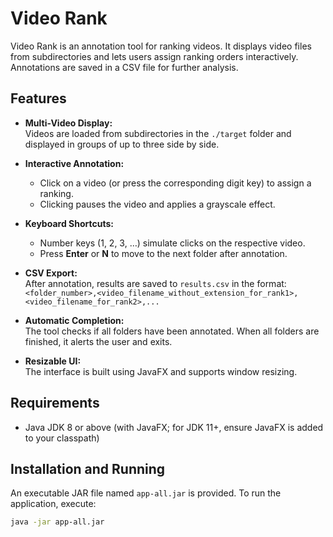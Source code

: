 # Video Rank

Video Rank is an annotation tool for ranking videos. It displays video files from subdirectories and lets users assign ranking orders interactively. Annotations are saved in a CSV file for further analysis.

## Features

- **Multi-Video Display:**  
  Videos are loaded from subdirectories in the `./target` folder and displayed in groups of up to three side by side.

- **Interactive Annotation:**  
  - Click on a video (or press the corresponding digit key) to assign a ranking.  
  - Clicking pauses the video and applies a grayscale effect.
  
- **Keyboard Shortcuts:**  
  - Number keys (1, 2, 3, …) simulate clicks on the respective video.  
  - Press **Enter** or **N** to move to the next folder after annotation.

- **CSV Export:**  
  After annotation, results are saved to `results.csv` in the format:  
  `<folder_number>,<video_filename_without_extension_for_rank1>,<video_filename_for_rank2>,...`

- **Automatic Completion:**  
  The tool checks if all folders have been annotated. When all folders are finished, it alerts the user and exits.

- **Resizable UI:**  
  The interface is built using JavaFX and supports window resizing.

## Requirements

- Java JDK 8 or above (with JavaFX; for JDK 11+, ensure JavaFX is added to your classpath)

## Installation and Running

An executable JAR file named `app-all.jar` is provided. To run the application, execute:

```bash
java -jar app-all.jar


